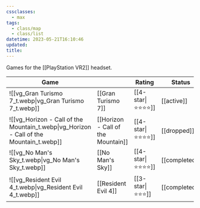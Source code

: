 ```yaml
---
cssclasses:
  - max
tags:
  - class/map
  - class/list
datetime: 2023-05-21T16:10:46
updated: 
title:
---
```

Games for the [[PlayStation VR2]] headset.

<!-- QueryToSerialize: table without id embed(link(thumbnail)) as "Game", file.link as "", rating as Rating, link(split( filter(file.tags, (t) => startswith(t, "#status") )[0], "/" )[1]) as Status from #class/video-game where contains(platform, [[PlayStation VR2]]) sort file.name -->
<!-- SerializedQuery: table without id embed(link(thumbnail)) as "Game", file.link as "", rating as Rating, link(split( filter(file.tags, (t) => startswith(t, "#status") )[0], "/" )[1]) as Status from #class/video-game where contains(platform, [[PlayStation VR2]]) sort file.name -->

| Game                                                                                                         |                                                                                    | Rating                               | Status                                   |
| ------------------------------------------------------------------------------------------------------------ | ---------------------------------------------------------------------------------- | ------------------------------------ | ---------------------------------------- |
| ![[vg_Gran Turismo 7_t.webp\|vg_Gran Turismo 7_t.webp]]                                 | [[Gran Turismo 7]]                                 | [[4-star\|⭐️⭐️⭐️⭐️]] | [[active]]                       |
| ![[vg_Horizon - Call of the Mountain_t.webp\|vg_Horizon - Call of the Mountain_t.webp]] | [[Horizon - Call of the Mountain]] | [[4-star\|⭐️⭐️⭐️⭐️]] | [[dropped]]     |
| ![[vg_No Man's Sky_t.webp\|vg_No Man's Sky_t.webp]]                                     | [[No Man's Sky]]                                     | [[4-star\|⭐️⭐️⭐️⭐️]] | [[completed]] |
| ![[vg_Resident Evil 4_t.webp\|vg_Resident Evil 4_t.webp]]                               | [[Resident Evil 4]]                               | [[3-star\|⭐️⭐️⭐️]]   | [[completed]] |
<!-- SerializedQuery END -->
